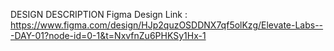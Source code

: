 DESIGN DESCRIPTION
Figma Design Link : https://www.figma.com/design/HJp2quzOSDDNX7qf5olKzg/Elevate-Labs---DAY-01?node-id=0-1&t=NxvfnZu6PHKSy1Hx-1
